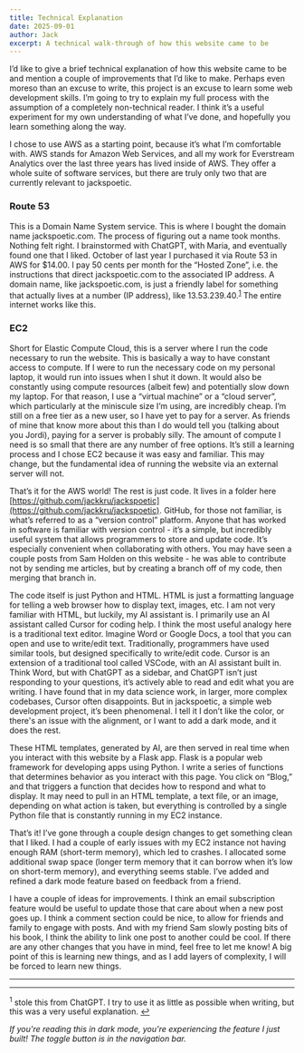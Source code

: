 ```yaml
---
title: Technical Explanation
date: 2025-09-01
author: Jack
excerpt: A technical walk-through of how this website came to be
---
```


I’d like to give a brief technical explanation of how this website came to be and mention a couple of improvements that I’d like to make. Perhaps even moreso than an excuse to write, this project is an excuse to learn some web development skills. I’m going to try to explain my full process with the assumption of a completely non-technical reader. I think it’s a useful experiment for my own understanding of what I’ve done, and hopefully you learn something along the way.

I chose to use AWS as a starting point, because it’s what I’m comfortable with. AWS stands for Amazon Web Services, and all my work for Everstream Analytics over the last three years has lived inside of AWS. They offer a whole suite of software services, but there are truly only two that are currently relevant to jackspoetic. 

### Route 53

This is a Domain Name System service. This is where I bought the domain name jackspoetic.com. The process of figuring out a name took months. Nothing felt right. I brainstormed with ChatGPT, with Maria, and eventually found one that I liked. October of last year I purchased it via Route 53 in AWS for $14.00. I pay 50 cents per month for the “Hosted Zone”, i.e. the instructions that direct jackspoetic.com to the associated IP address. A domain name, like jackspoetic.com, is just a friendly label for something that actually lives at a number (IP address), like 13.53.239.40.<sup><a href="#fn1" id="ref1">1</a></sup> The entire internet works like this. 

### EC2

Short for Elastic Compute Cloud, this is a server where I run the code necessary to run the website. This is basically a way to have constant access to compute. If I were to run the necessary code on my personal laptop, it would run into issues when I shut it down. It would also be constantly using compute resources (albeit few) and potentially slow down my laptop. For that reason, I use a “virtual machine” or a “cloud server”, which particularly at the miniscule size I’m using, are incredibly cheap. I’m still on a free tier as a new user, so I have yet to pay for a server. As friends of mine that know more about this than I do would tell you (talking about you Jordi), paying for a server is probably silly. The amount of compute I need is so small that there are any number of free options. It’s still a learning process and I chose EC2 because it was easy and familiar. This may change, but the fundamental idea of running the website via an external server will not. 

That’s it for the AWS world! The rest is just code. It lives in a folder here [https://github.com/jackkru/jackspoetic](https://github.com/jackkru/jackspoetic). GitHub, for those not familiar, is what’s referred to as a “version control” platform. Anyone that has worked in software is familiar with version control - it’s a simple, but incredibly useful system that allows programmers to store and update code. It’s especially convenient when collaborating with others. You may have seen a couple posts from Sam Holden on this website - he was able to contribute not by sending me articles, but by creating a branch off of my code, then merging that branch in. 

The code itself is just Python and HTML. HTML is just a formatting language for telling a web browser how to display text, images, etc. I am not very familiar with HTML, but luckily, my AI assistant is. I primarily use an AI assistant called Cursor for coding help. I think the most useful analogy here is a traditional text editor. Imagine Word or Google Docs, a tool that you can open and use to write/edit text. Traditionally, programmers have used similar tools, but designed specifically to write/edit code. Cursor is an extension of a traditional tool called VSCode, with an AI assistant built in. Think Word, but with ChatGPT as a sidebar, and ChatGPT isn’t just responding to your questions, it’s actively able to read and edit what you are writing. I have found that in my data science work, in larger, more complex codebases, Cursor often disappoints. But in jackspoetic, a simple web development project, it’s been phenomenal. I tell it I don’t like the color, or there's an issue with the alignment, or I want to add a dark mode, and it does the rest.

These HTML templates, generated by AI, are then served in real time when you interact with this website by a Flask app. Flask is a popular web framework for developing apps using Python. I write a series of functions that determines behavior as you interact with this page. You click on “Blog,” and that triggers a function that decides how to respond and what to display. It may need to pull in an HTML template, a text file, or an image, depending on what action is taken, but everything is controlled by a single Python file that is constantly running in my EC2 instance. 

That’s it! I’ve gone through a couple design changes to get something clean that I liked. I had a couple of early issues with my EC2 instance not having enough RAM (short-term memory), which led to crashes. I allocated some additional swap space (longer term memory that it can borrow when it’s low on short-term memory), and everything seems stable. I’ve added and refined a dark mode feature based on feedback from a friend. 

I have a couple of ideas for improvements. I think an email subscription feature would be useful to update those that care about when a new post goes up. I think a comment section could be nice, to allow for friends and family to engage with posts. And with my friend Sam slowly posting bits of his book, I think the ability to link one post to another could be cool. If there are any other changes that you have in mind, feel free to let me know! A big point of this is learning new things, and as I add layers of complexity, I will be forced to learn new things.

---
<hr>
<sup id="fn1">1</sup>  stole this from ChatGPT. I try to use it as little as possible when writing, but this was a very useful explanation.
 <a href="#ref1">↩</a>

*If you're reading this in dark mode, you're experiencing the feature I just built! The toggle button is in the navigation bar.* 